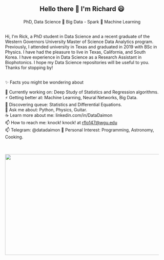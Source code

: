 <h2> <p align="center"> Hello there 👋 I'm Richard 😃 </h2>   

<p align="center">
  PhD, Data Science 🌱 Big Data - Spark 🌱 Machine Learning 
</p>
      
<br>
Hi, I'm Rick, a PhD student in Data Science and a recent graduate of the Western Governors University Master of Science Data Analytics program.  
Previously, I attended university in Texas and graduated in 2019 with BSc in Physics.    
I have had the pleasure to live in Texas, California, and South Korea.
I have experience in Data Science as a Research Assistant in Biophotonics.
I hope my Data Science repositories will be useful to you.
Thanks for stopping by! <br><br>   


✨ Facts you might be wondering about <br>      

🔭 Currently working on: Deep Study of Statistics and Regression algorithms. <br> 
⚡ Getting better at: Machine Learning, Neural Networks, Big Data. <br>
🌱 Discovering queue: Statistics and Differential Equations. <br>
💬 Ask me about: Python, Physics, Guitar. <br>
☕ Learn more about me: linkedin.com/in/DataDaimon<br>
📫 How to reach me: knock! knock! at rflo147@wgu.edu <br>
📫 Telegram: @datadaimon
💜 Personal Interest: Programming, Astronomy, Cooking. <br><br><br>

<p align="center">
  <img width="620" height="330" src="https://i.pinimg.com/736x/6c/b8/31/6cb83132a48d7d924c601d52689b254a--cool-gadgets-super.jpg">
</p><br><br>

<!--
**RickOrTreat/RickOrTreat** is a ✨ _special_ ✨ repository because its `README.md` (this file) appears on your GitHub profile.

Here are some ideas to get you started:

- 🔭 I’m currently working on ...
- 🌱 I’m currently learning ...
- 👯 I’m looking to collaborate on ...
- 🤔 I’m looking for help with ...
- 💬 Ask me about ...
- 📫 How to reach me: ...
- 😄 Pronouns: ...
- ⚡ Fun fact: ...
-->
